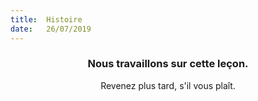 ```yaml
---
title:  Histoire
date:   26/07/2019
---
```


### <center>Nous travaillons sur cette leçon.</center>
<center>Revenez plus tard, s'il vous plaît.</center>